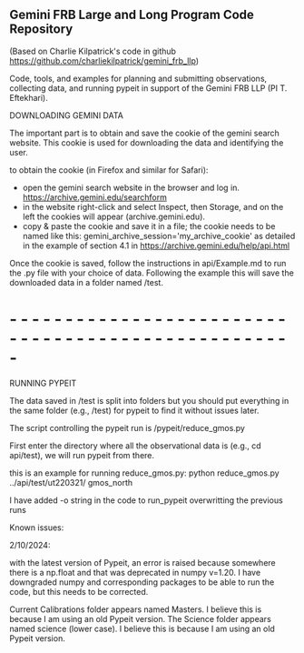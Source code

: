 ## Gemini FRB Large and Long Program Code Repository

(Based on Charlie Kilpatrick's code in github https://github.com/charliekilpatrick/gemini_frb_llp)

Code, tools, and examples for planning and submitting observations, collecting data, and running pypeit in support of the Gemini FRB LLP (PI T. Eftekhari).


DOWNLOADING GEMINI DATA 

The important part is to obtain and save the cookie of the gemini search website. This cookie is used for downloading 
the data and identifying the user. 

to obtain the cookie (in Firefox and similar for Safari):
- open the gemini search website in the browser and log in. https://archive.gemini.edu/searchform
- in the website right-click and select Inspect, then Storage, and on the left the cookies will appear (archive.gemini.edu). 
- copy & paste the cookie and save it in a file; the cookie needs to be named like this: gemini_archive_session='my_archive_cookie' as detailed in the example of section 4.1 in https://archive.gemini.edu/help/api.html

Once the cookie is saved, follow the instructions in api/Example.md to run the .py file with your choice of data. 
Following the example this will save the downloaded data in a folder named /test.


# - - - - - - - - - - - - - - - - - - - - - - - - - - - - - - - - - - - - - - - - - - - - - - - - - - - 

RUNNING PYPEIT

The data saved in /test is split into folders but you should put everything in the same folder (e.g., /test) for pypeit 
to find it without issues later.

The script controlling the pypeit run is /pypeit/reduce_gmos.py

First enter the directory where all the observational data is (e.g., cd api/test), we will run pypeit from there. 



this is an example for running reduce_gmos.py:      python reduce_gmos.py ../api/test/ut220321/  gmos_north  

I have added -o string in the code to run_pypeit overwritting the previous runs






Known issues: 

2/10/2024: 

with the latest version of Pypeit, an error is raised because somewhere there is a np.float and that was 
deprecated in numpy v=1.20. I have downgraded numpy and corresponding packages to be able to run the code, but this 
needs to be corrected. 

Current Calibrations folder appears named Masters. I believe this is because I am using an old Pypeit version. 
The Science folder appears named science (lower case). I believe this is because I am using an old Pypeit version. 


